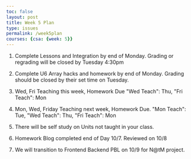 ```yaml
---
toc: false
layout: post
title: Week 5 Plan
type: issues
permalink: /week5plan
courses: {csa: {week: 5}}
---
```


1. Complete Lessons and Integration by end of Monday. Grading or regrading will be closed by Tuesday 4:30pm

2. Complete U6 Array hacks and homework by end of Monday.  Grading should be closed by their set time on Tuesday.

3. Wed, Fri Teaching this week, Homework Due "Wed Teach": Thu, "Fri Teach": Mon

4. Mon, Wed, Friday Teaching next week, Homework Due.  "Mon Teach": Tue, "Wed Teach": Thu, "Fri Teach": Mon

5. There will be self study on Units not taught in your class.

6. Homework Blog completed end of Day 10/7.   Reviewed on 10/8

7. We will transition to Frontend Backend PBL on 10/9 for N@tM project.